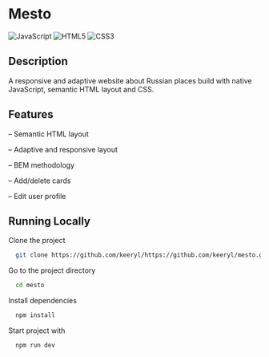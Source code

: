 # Mesto
![JavaScript](https://img.shields.io/badge/javascript-%23323330.svg?style=for-the-badge&logo=javascript&logoColor=%23F7DF1E)
![HTML5](https://img.shields.io/badge/html5-%23E34F26.svg?style=for-the-badge&logo=html5&logoColor=white)
![CSS3](https://img.shields.io/badge/css3-%231572B6.svg?style=for-the-badge&logo=css3&logoColor=white)

## Description

A responsive and adaptive website about Russian places build with native JavaScript, semantic HTML layout and CSS.

## Features

– Semantic HTML layout

– Adaptive and responsive layout

– BEM methodology

– Add/delete cards

– Edit user profile


## Running Locally

Clone the project

```bash
  git clone https://github.com/keeryl/https://github.com/keeryl/mesto.git
```

Go to the project directory

```bash
  cd mesto
```

Install dependencies

```bash
  npm install
```

Start project with
```bash
  npm run dev
```
